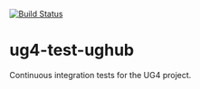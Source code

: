 [![Build Status](https://dev.azure.com/y6ceutdeka0383/y6ceutdeka/_apis/build/status/anaegel.ughub-ug4-test?branchName=master)](https://dev.azure.com/y6ceutdeka0383/y6ceutdeka/_build/latest?definitionId=2&branchName=master)
# ug4-test-ughub
Continuous integration tests for the UG4 project.

